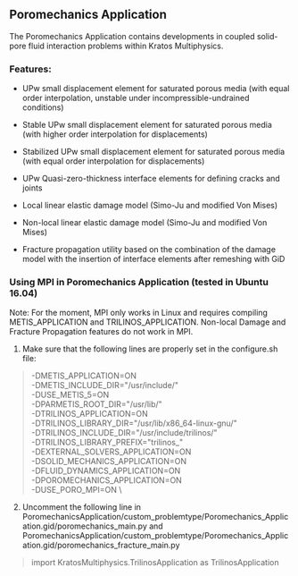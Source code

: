 ## Poromechanics Application

The Poromechanics Application contains developments in coupled solid-pore fluid interaction problems within Kratos Multiphysics.

### Features:

- UPw small displacement element for saturated porous media (with 
equal order interpolation, unstable under incompressible-undrained
conditions)

- Stable UPw small displacement element for saturated porous media 
(with higher order interpolation for displacements)

- Stabilized UPw small displacement element for saturated porous media 
(with equal order interpolation for displacements)

- UPw Quasi-zero-thickness interface elements for defining cracks and 
joints

- Local linear elastic damage model (Simo-Ju and modified Von Mises)

- Non-local linear elastic damage model (Simo-Ju and modified Von
Mises)

- Fracture propagation utility based on the combination of the 
damage model with the insertion of interface elements after remeshing 
with GiD


### Using MPI in Poromechanics Application (tested in Ubuntu 16.04)

Note: For the moment, MPI only works in Linux and requires compiling METIS_APPLICATION and TRILINOS_APPLICATION. Non-local Damage and Fracture Propagation features do not work in MPI.

1. Make sure that the following lines are properly set in the configure.sh file:

> -DMETIS_APPLICATION=ON								                                    \
> -DMETIS_INCLUDE_DIR="/usr/include/"                                                     \
> -DUSE_METIS_5=ON                                                                        \
> -DPARMETIS_ROOT_DIR="/usr/lib/"                                                   		\
> -DTRILINOS_APPLICATION=ON							                                    \
> -DTRILINOS_LIBRARY_DIR="/usr/lib/x86_64-linux-gnu/"                                     \
> -DTRILINOS_INCLUDE_DIR="/usr/include/trilinos/"                                         \
> -DTRILINOS_LIBRARY_PREFIX="trilinos_"                                                   \
> -DEXTERNAL_SOLVERS_APPLICATION=ON						                                \
> -DSOLID_MECHANICS_APPLICATION=ON   					                                    \
> -DFLUID_DYNAMICS_APPLICATION=ON   					                                    \
> -DPOROMECHANICS_APPLICATION=ON                                                          \
> -DUSE_PORO_MPI=ON                                                                       \

2. Uncomment the following line in PoromechanicsApplication/custom_problemtype/Poromechanics_Application.gid/poromechanics_main.py and PoromechanicsApplication/custom_problemtype/Poromechanics_Application.gid/poromechanics_fracture_main.py

> import KratosMultiphysics.TrilinosApplication as TrilinosApplication
